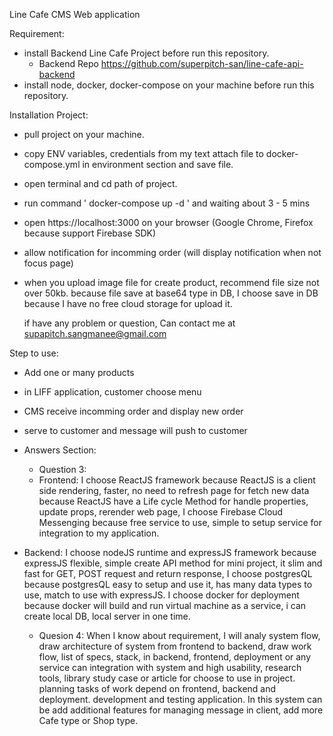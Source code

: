 Line Cafe CMS Web application

Requirement:
 - install Backend Line Cafe Project before run this repository.
   - Backend Repo https://github.com/superpitch-san/line-cafe-api-backend
 - install node, docker, docker-compose on your machine before run this repository.

Installation Project:
 - pull project on your machine.
 - copy ENV variables, credentials from my text attach file to docker-compose.yml in environment section and save file.
 - open terminal and cd path of project.
 - run command ' docker-compose up -d ' and waiting about 3 - 5 mins
 - open https://localhost:3000 on your browser (Google Chrome, Firefox because support Firebase SDK)
 - allow notification for incomming order (will display notification when not focus page)
 - when you upload image file for create product, 
   recommend file size not over 50kb. because file save at base64 type in DB, I choose save in DB because I have no free cloud storage for upload it.

   if have any problem or question, Can contact me at supapitch.sangmanee@gmail.com

Step to use:
 - Add one or many products
 - in LIFF application, customer choose menu
 - CMS receive incomming order and display new order
 - serve to customer and message will push to customer

 - Answers Section:
   - Question 3:
   - Frontend:
I choose ReactJS framework because ReactJS is a client side rendering, faster, no need to refresh page for fetch new data because ReactJS have a Life cycle Method for handle properties, update props, rerender web page, I choose Firebase Cloud Messenging because free service to use, simple to setup service for integration to my application.
 - Backend:
I choose nodeJS runtime and expressJS framework because expressJS flexible, simple create API method for mini project, it slim and fast for GET, POST request and return response, I choose postgresQL because postgresQL easy to setup and use it, has many data types to use, match to use with expressJS.
I choose docker for deployment because docker will build and run virtual machine as a service, i can create local DB, local server in one time.

   - Quesion 4:
When I know about requirement, I will analy system flow, draw architecture of system from frontend to backend, draw work flow, list of specs, stack, in backend, frontend, deployment or any service can integration with system and high usability, research tools, library study case or article for choose to use in project. planning tasks of work depend on frontend, backend and deployment. development and testing application.
In this system can be add additional features for managing message in client, add more Cafe type or Shop type.
